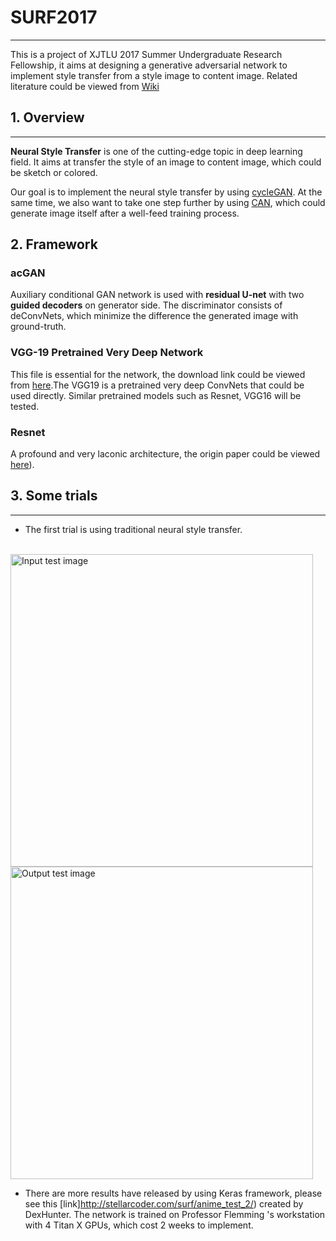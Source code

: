 # SURF2017
-----------------
This is a project of XJTLU 2017 Summer Undergraduate Research Fellowship, it aims at designing a generative adversarial network to implement style transfer from a style image to content image. Related literature could be viewed from [Wiki](https://github.com/LinkWoong/SURF2017/wiki)  
## 1. Overview  
-----------------
**Neural Style Transfer** is one of the cutting-edge topic in deep learning field. It aims at transfer the style of an image to content image, which could be sketch or colored. 

Our goal is to implement the neural style transfer by using [cycleGAN](https://arxiv.org/abs/1705.09966). At the same time, we also want to take one step further by using [CAN](https://arxiv.org/abs/1706.07068), which could generate image itself after a well-feed training process.

## 2. Framework   

### acGAN

Auxiliary conditional GAN network is used with **residual U-net** with two **guided decoders** on generator side. The discriminator consists of deConvNets, which minimize the difference the generated image with ground-truth.

### VGG-19 Pretrained Very Deep Network

This file is essential for the network, the download link could be viewed from [here](https://doc-0g-bk-docs.googleusercontent.com/docs/securesc/2pupit1rkqf499jf32djila3bu315tct/gf720g6apmvbsffanaqje3urb3gae67s/1499508000000/13951467387256278872/05183618345913443837/0Bz7KyqmuGsilZ2RVeVhKY0FyRmc?e=download).The VGG19 is a pretrained very deep ConvNets that could be used directly. Similar pretrained models such as Resnet, VGG16 will be tested.

### Resnet

A profound and very laconic architecture, the origin paper could be viewed [here](https://arxiv.org/abs/1512.03385)).
## 3. Some trials  
-------------------------------------------------
+ The first trial is using traditional neural style transfer.

<br>
<img src="https://raw.githubusercontent.com/LinkWoong/SURF2017/master/acGAN-Implementation/school/xjtlu.jpg" height=500 width=98% alt="Input test image"> 
<img src="https://raw.githubusercontent.com/LinkWoong/SURF2017/master/acGAN-Implementation/school/new_school.jpg" height=500 width=98% alt="Output test image">
<br>
  
+ There are more results have released by using Keras framework, please see this [link]http://stellarcoder.com/surf/anime_test_2/) created by DexHunter. The network is trained on Professor Flemming 's workstation with 4 Titan X GPUs, which cost 2 weeks to implement.
